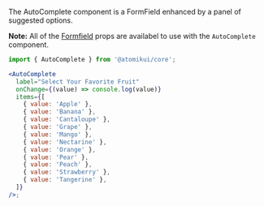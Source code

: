 The AutoComplete component is a FormField enhanced by a panel of suggested options.

**Note:** All of the [Formfield](#/Form/FormField) props are availabel to use with the `AutoComplete` component.

```jsx
import { AutoComplete } from '@atomikui/core';

<AutoComplete
  label="Select Your Favorite Fruit"
  onChange={(value) => console.log(value)}
  items={[
    { value: 'Apple' },
    { value: 'Banana' },
    { value: 'Cantaloupe' },
    { value: 'Grape' },
    { value: 'Mango' },
    { value: 'Nectarine' },
    { value: 'Orange' },
    { value: 'Pear' },
    { value: 'Peach' },
    { value: 'Strawberry' },
    { value: 'Tangerine' },
  ]}
/>;
```
